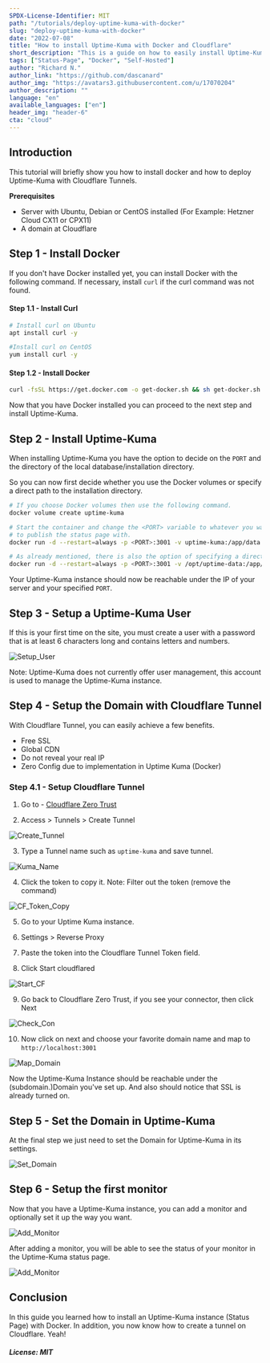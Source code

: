 ```yaml
---
SPDX-License-Identifier: MIT
path: "/tutorials/deploy-uptime-kuma-with-docker"
slug: "deploy-uptime-kuma-with-docker"
date: "2022-07-08"
title: "How to install Uptime-Kuma with Docker and Cloudflare"
short_description: "This is a guide on how to easily install Uptime-Kuma (a status page) using Docker and using Cloudflare Tunnels for free protection and free SSL."
tags: ["Status-Page", "Docker", "Self-Hosted"]
author: "Richard N."
author_link: "https://github.com/dascanard"
author_img: "https://avatars3.githubusercontent.com/u/17070204"
author_description: ""
language: "en"
available_languages: ["en"]
header_img: "header-6"
cta: "cloud"
---
```


## Introduction

This tutorial will briefly show you how to install docker and how to deploy Uptime-Kuma with Cloudflare Tunnels.

**Prerequisites**

 * Server with Ubuntu, Debian or CentOS installed (For Example: Hetzner Cloud CX11 or CPX11)
 * A domain at Cloudflare

## Step 1 - Install Docker

If you don't have Docker installed yet, you can install Docker with the following command. If necessary, install `curl` if the curl command was not found.

#### Step 1.1 - Install Curl 
    
```bash
# Install curl on Ubuntu
apt install curl -y

#Install curl on CentOS
yum install curl -y
```

#### Step 1.2 - Install Docker
    
```bash
curl -fsSL https://get.docker.com -o get-docker.sh && sh get-docker.sh
```

Now that you have Docker installed you can proceed to the next step and install Uptime-Kuma.

## Step 2 - Install Uptime-Kuma

When installing Uptime-Kuma you have the option to decide on the `PORT` and the directory of the local database/installation directory.

So you can now first decide whether you use the Docker volumes or specify a direct path to the installation directory.

```bash
# If you choose Docker volumes then use the following command.
docker volume create uptime-kuma

# Start the container and change the <PORT> variable to whatever you want
# to publish the status page with.
docker run -d --restart=always -p <PORT>:3001 -v uptime-kuma:/app/data --name uptime-kuma louislam/uptime-kuma:1

# As already mentioned, there is also the option of specifying a direct path. Such as:
docker run -d --restart=always -p <PORT>:3001 -v /opt/uptime-data:/app/data --name uptime-kuma louislam/uptime-kuma:1
```

Your Uptime-Kuma instance should now be reachable under the IP of your server and your specified `PORT`.

## Step 3 - Setup a Uptime-Kuma User

If this is your first time on the site, you must create a user with a password that is at least 6 characters long and contains letters and numbers.

![Setup_User](./images/1.png)


Note: Uptime-Kuma does not currently offer user management, this account is used to manage the Uptime-Kuma instance.

## Step 4 - Setup the Domain with Cloudflare Tunnel

With Cloudflare Tunnel, you can easily achieve a few benefits.
- Free SSL
- Global CDN
- Do not reveal your real IP
- Zero Config due to implementation in Uptime Kuma (Docker)

### Step 4.1 - Setup Cloudflare Tunnel

1. Go to - [Cloudflare Zero Trust](https://dash.teams.cloudflare.com/)

2. Access > Tunnels > Create Tunnel

![Create_Tunnel](./images/2.png)

3. Type a Tunnel name such as `uptime-kuma` and save tunnel.

![Kuma_Name](./images/3.png)

4. Click the token to copy it. Note: Filter out the token (remove the command)

![CF_Token_Copy](./images/4.png)

5. Go to your Uptime Kuma instance.

6. Settings > Reverse Proxy

7. Paste the token into the Cloudflare Tunnel Token field.

8. Click Start cloudflared

![Start_CF](./images/5.png)

9. Go back to Cloudflare Zero Trust, if you see your connector, then click Next

![Check_Con](./images/6.png)

10. Now click on next and choose your favorite domain name and map to `http://localhost:3001`

![Map_Domain](./images/7.png)

Now the Uptime-Kuma Instance should be reachable under the (subdomain.)Domain you've set up.
And also should notice that SSL is already turned on.

## Step 5 - Set the Domain in Uptime-Kuma

At the final step we just need to set the Domain for Uptime-Kuma in its settings.

![Set_Domain](./images/8.png)

## Step 6 - Setup the first monitor

Now that you have a Uptime-Kuma instance, you can add a monitor and optionally set it up the way you want.

![Add_Monitor](./images/9.png)

After adding a monitor, you will be able to see the status of your monitor in the Uptime-Kuma status page.

![Add_Monitor](./images/10.png)

## Conclusion

In this guide you learned how to install an Uptime-Kuma instance (Status Page) with Docker. In addition, you now know how to create a tunnel on Cloudflare. Yeah!

##### License: MIT

<!--

Contributor's Certificate of Origin

By making a contribution to this project, I certify that:

(a) The contribution was created in whole or in part by me and I have
    the right to submit it under the license indicated in the file; or

(b) The contribution is based upon previous work that, to the best of my
    knowledge, is covered under an appropriate license and I have the
    right under that license to submit that work with modifications,
    whether created in whole or in part by me, under the same license
    (unless I am permitted to submit under a different license), as
    indicated in the file; or

(c) The contribution was provided directly to me by some other person
    who certified (a), (b) or (c) and I have not modified it.

(d) I understand and agree that this project and the contribution are
    public and that a record of the contribution (including all personal
    information I submit with it, including my sign-off) is maintained
    indefinitely and may be redistributed consistent with this project
    or the license(s) involved.

Signed-off-by: Richard N. (mail@dascanard.xyz)

-->
